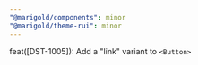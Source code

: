 ```yaml
---
"@marigold/components": minor
"@marigold/theme-rui": minor
---
```


feat([DST-1005]): Add a "link" variant to `<Button>`

